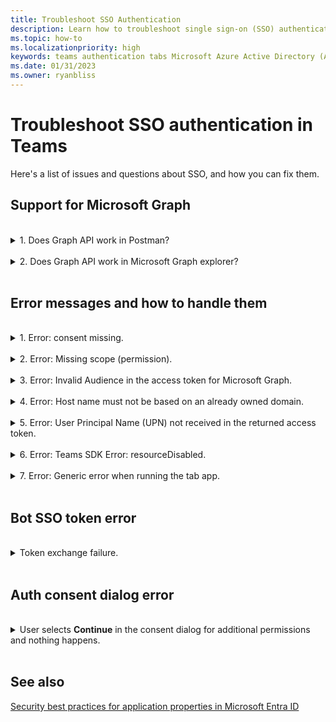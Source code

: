 ```yaml
---
title: Troubleshoot SSO Authentication
description: Learn how to troubleshoot single sign-on (SSO) authentication issues in Teams, use in tab app, handle error messages, and extend support for Microsoft Graph.
ms.topic: how-to
ms.localizationpriority: high
keywords: teams authentication tabs Microsoft Azure Active Directory (Azure AD) SSO errors questions
ms.date: 01/31/2023
ms.owner: ryanbliss
---
```

# Troubleshoot SSO authentication in Teams

Here's a list of issues and questions about SSO, and how you can fix them.
<br>

## Support for Microsoft Graph

<br>
<details>
<summary>1. Does Graph API work in Postman?</summary>
<br>
You can use the Microsoft Graph Postman collection with Microsoft Graph APIs.

For more information, see [Use Postman with the Microsoft Graph API](/graph/use-postman).
</details>
<br>
<details>
<summary>2. Does Graph API work in Microsoft Graph explorer?</summary>
<br>
Yes, Graph API works in Microsoft Graph explorer.

For more information, see [Graph explorer](https://developer.microsoft.com/graph/graph-explorer).

</details>
<br>

## Error messages and how to handle them

<br>
<details>
<summary>1. Error: consent missing.</summary>
<br>
When Microsoft Entra ID receives a request for accessing a Microsoft Graph resource, it checks if the app user or admin has given consent for this resource. If there's no record of consent from the user or administrator, Microsoft Entra ID sends an error message to your web service.

Your code must tell the client (for example, in the body of a 403 Forbidden response) how to handle the error:

- If the tab app needs Microsoft Graph scopes for which only an administrator can give consent, your code should generate an error.
- If the only scopes that are needed can be consented to by the user, then your code should fall back to an alternate system of user authentication.

</details>
<br>
<details>
<summary>2. Error: Missing scope (permission).</summary>
<br>
This error is seen only during development.

To handle this error, your server-side code should send a 403 Forbidden response to the client. It should log the error to the console or record it in a log.
</details>
<br>
<details>
<summary>3. Error: Invalid Audience in the access token for Microsoft Graph.</summary>
<br>
The server-side code should send a 403 Forbidden response to the client to show a message to the user. It's recommended that it should also log the error to the console, or record it in a log.
</details>
<br>
<details>
<summary>4. Error: Host name must not be based on an already owned domain.</summary>
<br>
You can get this error in one of the two scenarios:

1. The custom domain isn't added to Microsoft Entra ID. To add custom domain to Microsoft Entra ID and register it, follow the [add a custom domain name to Microsoft Entra ID](/azure/active-directory/fundamentals/add-custom-domain) procedure. Then follow the steps to [Configure scope for access token](tab-sso-register-aad.md#configure-scope-for-access-token) again.
1. You aren't signed in with Administrator credentials in the Microsoft 365 tenancy. Sign-in to Microsoft 365 as an administrator.

</details>
<br>
<details>
<summary>5. Error: User Principal Name (UPN) not received in the returned access token.</summary>
<br>
You can add UPN as an optional claim in Microsoft Entra ID.

For more information, see [Provide optional claims to your app](/azure/active-directory/develop/active-directory-optional-claims) and [access tokens](/azure/active-directory/develop/access-tokens).
</details>
<br>
<details>
<summary>6. Error: Teams SDK Error: resourceDisabled.</summary>
<br>
To avoid this error, ensure that application ID URI is configured properly in Microsoft Entra app registration and in your Teams Client.

For more information on application ID URI, see [To expose an API](tab-sso-register-aad.md#to-expose-an-api).

</details>
<br>

<details>
<summary>7. Error: Generic error when running the tab app.</summary>
<br>
A generic error may show up when one or more of app configurations made in Microsoft Entra ID are incorrect. To resolve this error, check if the app details configured in your code and the app manifest (previously called Teams app manifest) matches the values in Microsoft Entra ID.

The following image shows an example of the app details configured in Microsoft Entra ID.

:::image type="content" source="../../../assets/images/authentication/teams-sso-tabs/azure-app-details.png" alt-text="App configuration values in Microsoft Entra ID":::

Check that the following values match between Microsoft Entra ID, client-side code, and app manifest:

- **App ID**: The app ID you generated in Microsoft Entra ID should be the same in the code and in the app manifest file. Check if the app ID in the app manifest schema matches the **Application (client) ID** in Microsoft Entra ID.

- **App secret**: The app secret configured in the backend of your app should match the **Client credentials** in Microsoft Entra ID.
    You should also check if the client secret is expired.

- **Application ID URI**: The app ID URI in the code and in the app manifest file should match the **Application ID URI** in Microsoft Entra ID.

- **App permissions**: Check if the permissions you defined in the scope are as per your app requirement. If so, check if they had been granted to the user in the access token.

- **Admin consent**: If any scope requires admin consent, check if the consent was granted for the particular scope to the user.

In addition, inspect the access token that was sent to the tab app to verify if the following values are correct:

- **Audience (aud)**: Check if the app ID in the token is correct as given in Microsoft Entra ID.
- **Tenant Id(tid)**: Check if the tenant mentioned in the token is correct.
- **User identity (preferred_username)**: Check if the user identity matches the username in the request for access token, for the scope that the current user wants to access.
- **Scopes (scp)**: Check if the scope for which the access token is requested is correct, and as defined in Microsoft Entra ID.
- **Microsoft Entra version 1.0 or 2.0 (ver)**: Check if Microsoft Entra version is correct.

You can use [JWT](https://jwt.ms) for inspecting the token.

</details>
<br>

## Bot SSO token error

<br>
<details>
<summary>Token exchange failure.</summary>
<br>
If there's a token exchange failure, use the following code:

```json
{​​ 
    "status": "<response code>", 
    "body": 
    {​​ 
        "id":"<unique Id>", 
        "connectionName": "<connection Name on the bot (from the OAuth card)>", 
        "failureDetail": "<failure reason if status code is not 200, null otherwise>" 
    }​​ 
}​​
```

To understand the bot behavior when the token exchange fails to trigger a consent prompt, see the following steps:

>[!NOTE]
> No user action is required to be taken as the bot takes the actions when the token exchange fails.

1. The client starts a conversation with the bot triggering an OAuth scenario.
2. The bot sends back an OAuth card to the client.
3. The client intercepts the OAuth card before displaying it to the app user. It checks if it contains a `TokenExchangeResource` property.
4. If the property exists, the client sends a `TokenExchangeInvokeRequest` to the bot. The client must have an exchangeable token for the user. This token must be an Azure AD v2 token whose audience must be the same as `TokenExchangeResource.Uri` property.
1. The client sends an invoke activity to the bot with the following code:

    ```json
    {
        "type": "Invoke",
        "name": "signin/tokenExchange",
        "value": 
        {
            "id": "<any unique Id>",
            "connectionName": "<connection Name on the skill bot (from the OAuth card)>",
            "token": "<exchangeable token>"
        }
    }
    ```

5. The bot processes the `TokenExchangeInvokeRequest` and returns a `TokenExchangeInvokeResponse` back to the client. The client must wait until it receives the `TokenExchangeInvokeResponse`.

    ```json
    {
        "status": "<response code>",
        "body": 
        {
            "id":"<unique Id>",
            "connectionName": "<connection Name on the skill bot (from the OAuth card)>",
            "failureDetail": "<failure reason if status code is not 200, null otherwise>"
        }
    }
    ```

6. If the `TokenExchangeInvokeResponse` has a `status` of `200`, then the client doesn't show the OAuth card. See the [normal flow image](/azure/bot-service/bot-builder-concept-sso?view=azure-bot-service-4.0&preserve-view=true#sso-components-interaction). For any other `status` or if the `TokenExchangeInvokeResponse` isn't received, then the client shows the OAuth card to the user. See the [fallback flow image](/azure/bot-service/bot-builder-concept-sso?view=azure-bot-service-4.0&preserve-view=true#sso-components-interaction). If there are any errors or unmet dependencies like user consent, this activity ensures that the SSO flow falls back to normal OAuthCard flow.

   > [!NOTE]
   >
   > In Teams web client, the password prompt doesn't appear as there is an active Microsoft Entra session in the browser, which is used for authentication and to acquire a token. In Teams desktop client, the password prompt appears because the desktop client doesn't have any Microsoft Entra session to be shared and is asked to login.

</details>
<br>

## Auth consent dialog error

<br>
<details>
<summary>User selects <b>Continue</b> in the consent dialog for additional permissions and nothing happens.</summary>

This error occurs if `https://token.botframework.com` is missing in the `validDomains` property of the app manifest. For more information about OAuth URLs, see [OAuth URL support in Azure AI Bot Service](/azure/bot-service/ref-oauth-redirect-urls?view=azure-bot-service-4.0&preserve-view=true).

</details>
<br>

## See also

[Security best practices for application properties in Microsoft Entra ID](/azure/active-directory/develop/security-best-practices-for-app-registration)
